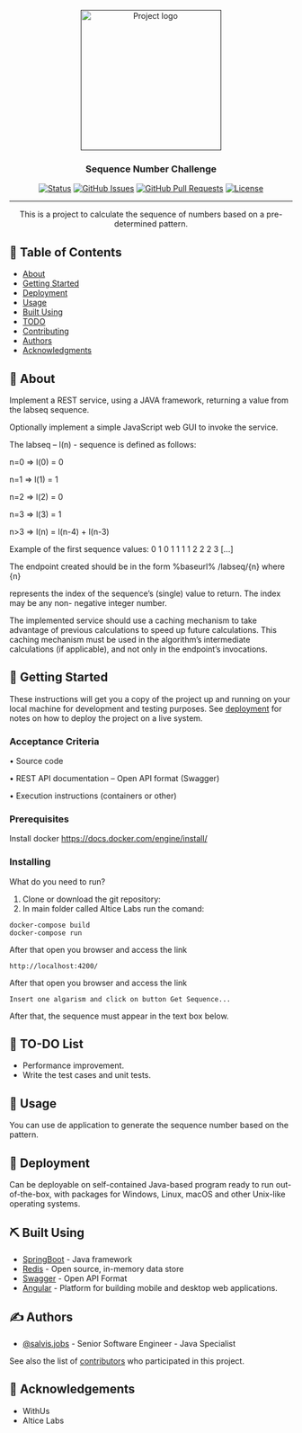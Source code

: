 <p align="center">
  <a href="" rel="noopener">
 <img width=250px src="https://5growth.eu/wp-content/uploads/2019/05/ALB.jpg" alt="Project logo"></a>
</p>

<h3 align="center">Sequence Number Challenge</h3>

<div align="center">

[![Status](https://img.shields.io/badge/status-active-success.svg)]()
[![GitHub Issues](https://img.shields.io/github/issues/kylelobo/The-Documentation-Compendium.svg)](https://github.com/kylelobo/The-Documentation-Compendium/issues)
[![GitHub Pull Requests](https://img.shields.io/github/issues-pr/kylelobo/The-Documentation-Compendium.svg)](https://github.com/kylelobo/The-Documentation-Compendium/pulls)
[![License](https://img.shields.io/badge/license-MIT-blue.svg)](/LICENSE)

</div>

---

<p align="center"> This is a project to calculate the sequence of numbers based on a pre-determined pattern.
    <br> 
</p>

## 📝 Table of Contents

- [About](#about)
- [Getting Started](#getting_started)
- [Deployment](#deployment)
- [Usage](#usage)
- [Built Using](#built_using)
- [TODO](../TODO.md)
- [Contributing](../CONTRIBUTING.md)
- [Authors](#authors)
- [Acknowledgments](#acknowledgement)

## 🧐 About <a name = "about"></a>

Implement a REST service, using a JAVA framework, returning a value from the labseq sequence.

Optionally implement a simple JavaScript web GUI to invoke the service.

The labseq – l(n) - sequence is defined as follows:

n=0 => l(0) = 0

n=1 => l(1) = 1

n=2 => l(2) = 0

n=3 => l(3) = 1

n>3 => l(n) = l(n-4) + l(n-3)

Example of the first sequence values:
0 
1
0
1
1
1
1
2
2
2
3
[...]

The endpoint created should be in the form %baseurl% /labseq/{n} where {n}

represents the index of the sequence’s (single) value to return. The index may be any non-
negative integer number.

The implemented service should use a caching mechanism to take advantage of previous
calculations to speed up future calculations. This caching mechanism must be used in the
algorithm’s intermediate calculations (if applicable), and not only in the endpoint’s
invocations.

## 🏁 Getting Started <a name = "getting_started"></a>

These instructions will get you a copy of the project up and running on your local machine for development and testing purposes. See [deployment](#deployment) for notes on how to deploy the project on a live system.

### Acceptance Criteria

• Source code

• REST API documentation – Open API format (Swagger)

• Execution instructions (containers or other)


### Prerequisites

Install docker https://docs.docker.com/engine/install/



### Installing

What do you need to run?

1. Clone or download the git repository: 
2. In main folder called Altice Labs run the comand:

```
docker-compose build
docker-compose run
```

After that open you browser and access the link

```
http://localhost:4200/
```
After that open you browser and access the link

```
Insert one algarism and click on button Get Sequence...
```
After that, the sequence must appear in the text box below.

## 🔧 TO-DO List <a name = "tests"></a>

* Performance improvement.
* Write the test cases and unit tests.

## 🎈 Usage <a name="usage"></a>

You can use de application to generate the sequence number based on the pattern.

## 🚀 Deployment <a name = "deployment"></a>

Can be deployable on self-contained Java-based program ready to run out-of-the-box, with packages for Windows, Linux, macOS and other Unix-like operating systems.

## ⛏️ Built Using <a name = "built_using"></a>

- [SpringBoot](https://spring.io/) - Java framework
- [Redis](https://redis.io/) - Open source, in-memory data store
- [Swagger](https://swagger.io/) - Open API Format
- [Angular](https://angular.io/) - Platform for building mobile and desktop web applications.

## ✍️ Authors <a name = "authors"></a>

- [@salvis.jobs](https://github.com/salvisjobs) - Senior Software Engineer - Java Specialist

See also the list of [contributors](https://github.com/kylelobo/The-Documentation-Compendium/contributors) who participated in this project.

## 🎉 Acknowledgements <a name = "acknowledgement"></a>

- WithUs
- Altice Labs
